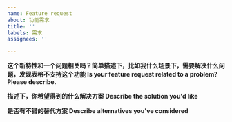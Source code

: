 ```yaml
---
name: Feature request
about: 功能需求
title: ''
labels: 需求
assignees: ''

---
```


**这个新特性和一个问题相关吗？简单描述下，比如我什么场景下，需要解决什么问题，发现表格不支持这个功能 Is your feature request related to a problem? Please describe.**

**描述下，你希望得到的什么解决方案 Describe the solution you'd like**

**是否有不错的替代方案 Describe alternatives you've considered**
